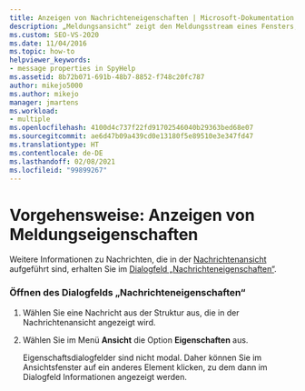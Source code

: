 ```yaml
---
title: Anzeigen von Nachrichteneigenschaften | Microsoft-Dokumentation
description: „Meldungsansicht“ zeigt den Meldungsstream eines Fensters, Prozesses oder Threads an. Hier wird beschrieben, wie Sie die Eigenschaften einer Meldung anzeigen, die in der Meldungsansicht dargestellt ist.
ms.custom: SEO-VS-2020
ms.date: 11/04/2016
ms.topic: how-to
helpviewer_keywords:
- message properties in SpyHelp
ms.assetid: 8b72b071-691b-48b7-8852-f748c20fc787
author: mikejo5000
ms.author: mikejo
manager: jmartens
ms.workload:
- multiple
ms.openlocfilehash: 4100d4c737f22fd91702546040b29363bed68e07
ms.sourcegitcommit: ae6d47b09a439cd0e13180f5e89510e3e347fd47
ms.translationtype: HT
ms.contentlocale: de-DE
ms.lasthandoff: 02/08/2021
ms.locfileid: "99899267"
---
```

# <a name="how-to-display-message-properties"></a>Vorgehensweise: Anzeigen von Meldungseigenschaften
Weitere Informationen zu Nachrichten, die in der [Nachrichtenansicht](../debugger/messages-view.md) aufgeführt sind, erhalten Sie im [Dialogfeld „Nachrichteneigenschaften“](../debugger/message-properties-dialog-box.md).

### <a name="to-open-a-message-properties-dialog-box"></a>Öffnen des Dialogfelds „Nachrichteneigenschaften“

1. Wählen Sie eine Nachricht aus der Struktur aus, die in der Nachrichtenansicht angezeigt wird.

2. Wählen Sie im Menü **Ansicht** die Option **Eigenschaften** aus.

   Eigenschaftsdialogfelder sind nicht modal. Daher können Sie im Ansichtsfenster auf ein anderes Element klicken, zu dem dann im Dialogfeld Informationen angezeigt werden.